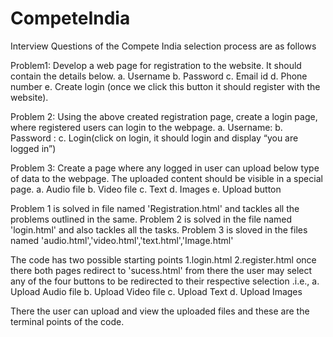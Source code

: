 # CompeteIndia
Interview Questions of the Compete India selection process are as follows

Problem1:
Develop a web page for registration to the website. It should contain the details below.
a. Username
b. Password
c. Email id
d. Phone number
e. Create login (once we click this button it should register with the website).
 
Problem 2:
Using the above created registration page, create a login page, where registered users can login to the webpage.
a. Username:
b. Password :
c. Login(click on login, it should login and display “you are logged in”)
 
Problem 3:
Create a page where any logged in user can upload below type of data to the webpage. The uploaded content should be visible in a special page.
a. Audio file
b. Video file
c. Text
d. Images
e. Upload button

Problem 1 is solved in file named 'Registration.html' and tackles all the problems outlined in the same.
Problem 2 is solved in the file named 'login.html' and also tackles all the tasks.
Problem 3 is sloved in the files named 'audio.html','video.html','text.html','Image.html'

The code has two possible starting points 
1.login.html 
2.register.html
 once there both pages redirect to 'sucess.html' from there the user may select any of the four buttons to be redirected to their respective selection .i.e.,
a. Upload Audio file
b. Upload  Video file
c. Upload Text
d. Upload Images

There the user can upload and view the uploaded files and these are the terminal points of the code.

